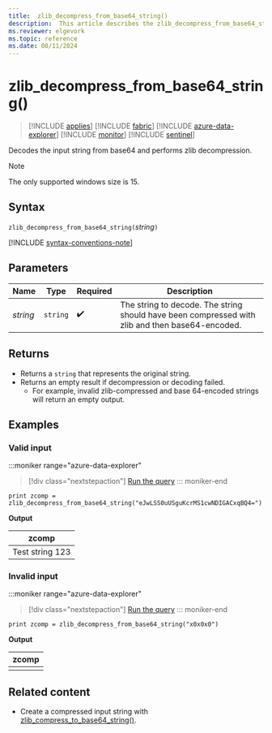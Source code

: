 ```yaml
---
title:  zlib_decompress_from_base64_string() 
description:  This article describes the zlib_decompress_from_base64_string() command.
ms.reviewer: elgevork
ms.topic: reference
ms.date: 08/11/2024
---
```

# zlib_decompress_from_base64_string()

> [!INCLUDE [applies](../includes/applies-to-version/applies.md)] [!INCLUDE [fabric](../includes/applies-to-version/fabric.md)] [!INCLUDE [azure-data-explorer](../includes/applies-to-version/azure-data-explorer.md)] [!INCLUDE [monitor](../includes/applies-to-version/monitor.md)] [!INCLUDE [sentinel](../includes/applies-to-version/sentinel.md)]

Decodes the input string from base64 and performs zlib decompression.

> [!NOTE]
> The only supported windows size is 15.

## Syntax

`zlib_decompress_from_base64_string(`*string*`)`

[!INCLUDE [syntax-conventions-note](../includes/syntax-conventions-note.md)]

## Parameters

| Name | Type | Required | Description |
|--|--|--|--|
| *string* | `string` |  :heavy_check_mark: | The string to decode. The string should have been compressed with zlib and then base64-encoded.|

## Returns

* Returns a `string` that represents the original string.
* Returns an empty result if decompression or decoding failed.
    * For example, invalid zlib-compressed and base 64-encoded strings will return an empty output.

## Examples

### Valid input

:::moniker range="azure-data-explorer"
> [!div class="nextstepaction"]
> <a href="https://dataexplorer.azure.com/clusters/help/databases/Samples?query=H4sIAAAAAAAAAysoyswrUahKzs8tULBVqMrJTIpPSQXxilKLi+PTivJz45MSi1PNTOKLS4BK0zWUUr3KfYKDDUpDg9NLvZOLfIMNk8v9XDzdHZ0rCp0CTWyVNAGxo0NZVAAAAA==" target="_blank">Run the query</a>
::: moniker-end

```kusto
print zcomp = zlib_decompress_from_base64_string("eJwLSS0uUSguKcrMS1cwNDIGACxqBQ4=")
```

**Output**

|zcomp|
|--|
|Test string 123|

### Invalid input

:::moniker range="azure-data-explorer"
> [!div class="nextstepaction"]
> <a href="https://dataexplorer.azure.com/clusters/help/databases/Samples?query=H4sIAAAAAAAAAysoyswrUahKzs8tULBVqMrJTIpPSQXxilKLi+PTivJz45MSi1PNTOKLS4BK0zWUKgxAUEkTAB50Ccs6AAAA" target="_blank">Run the query</a>
::: moniker-end

```kusto
print zcomp = zlib_decompress_from_base64_string("x0x0x0")
```

**Output**

|zcomp|
|--|
||

## Related content

* Create a compressed input string with [zlib_compress_to_base64_string()](zlib-base64-compress-function.md).